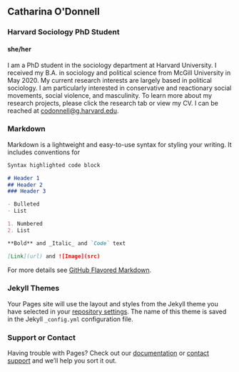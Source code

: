 ## Catharina O'Donnell
### Harvard Sociology PhD Student
#### she/her

I am a PhD student in the sociology department at Harvard University. I received my B.A. in sociology and political science from McGill University in May 2020. My current research interests are largely based in political sociology. I am particularly interested in conservative and reactionary social movements, social violence, and masculinity. To learn more about my research projects, please click the research tab or view my CV. I can be reached at codonnell@g.harvard.edu. 

### Markdown

Markdown is a lightweight and easy-to-use syntax for styling your writing. It includes conventions for

```markdown
Syntax highlighted code block

# Header 1
## Header 2
### Header 3

- Bulleted
- List

1. Numbered
2. List

**Bold** and _Italic_ and `Code` text

[Link](url) and ![Image](src)
```

For more details see [GitHub Flavored Markdown](https://guides.github.com/features/mastering-markdown/).

### Jekyll Themes

Your Pages site will use the layout and styles from the Jekyll theme you have selected in your [repository settings](https://github.com/codonn/website/settings). The name of this theme is saved in the Jekyll `_config.yml` configuration file.

### Support or Contact

Having trouble with Pages? Check out our [documentation](https://help.github.com/categories/github-pages-basics/) or [contact support](https://github.com/contact) and we’ll help you sort it out.
